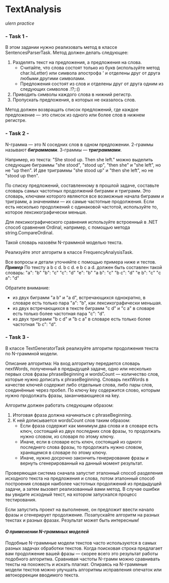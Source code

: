 # TextAnalysis
*ulern practice*

### - Task 1 -
В этом задании нужно реализовать метод в классе SentencesParserTask. Метод должен делать следующее:
1. Разделять текст на предложения, а предложения на слова.
	* Считайте, что слова состоят только из букв (используйте метод char.IsLetter) или символа апострофа ' и отделены друг от друга любыми другими символами.
	* Предложения состоят из слов и отделены друг от друга одним из следующих символов .!?;:()
2. Приводить символы каждого слова в нижний регистр.
3. Пропускать предложения, в которых не оказалось слов.

Метод должен возвращать список предложений, где каждое предложение — это список из одного или более слов в нижнем регистре.

### - Task 2 -
N-грамма — это N соседних слов в одном предложении. 2-граммы называют ***биграммами***. 3-граммы — ***триграммами***.

Например, из текста: "She stood up. Then she left." можно выделить следующие биграммы "she stood", "stood up", "then she" и "she left", но не "up then". 
И две триграммы "she stood up" и "then she left", но не "stood up then".

По списку предложений, составленному в прошлой задаче, составьте словарь самых частотных продолжений биграмм и триграмм. 
Это словарь, ключами которого являются все возможные начала биграмм и триграмм, а значениями — их самые частотные продолжения. 
Если есть несколько продолжений с одинаковой частотой, используйте то, которое лексикографически меньше.

Для лексикографического сравнения используйте встроенный в .NET способ сравнения Ordinal, например, с помощью метода string.CompareOrdinal.

Такой словарь назовём N-граммной моделью текста.

Реализуйте этот алгоритм в классе FrequencyAnalysisTask.

Все вопросы и детали уточняйте с помощью примера ниже и тестов.
***Пример***
По тексту a b c d. b c d. e b c a d. должен быть составлен такой словарь:
"a": "b"
"b": "c"
"c": "d"
"e": "b"
"a b": "c"
"b c": "d"
"e b": "c"
"c a": "d"

Обратите внимание:
- из двух биграмм "a b" и "a d", встречающихся однократно, в словаре есть только пара "a": "b", как лексикографически меньшая.
- из двух встречающихся в тексте биграмм "c d" и "c a" в словаре есть только более частотная пара "c": "d".
- из двух триграмм "b c d" и "b c a" в словаре есть только более частотная "b c": "d".

### - Task 3 -
В классе TextGeneratorTask реализуйте алгоритм продолжения текста по N-граммной модели.

Описание алгоритма:
На вход алгоритму передается словарь nextWords, полученный в предыдущей задаче, одно или несколько первых слов фразы 
phraseBeginning и wordsCount — количество слов, которые нужно дописать к phraseBeginning.
Словарь nextWords в качестве ключей содержит либо отдельные слова, либо пары слов, соединённые через пробел. По ключу key содержится слово, 
которым нужно продолжать фразы, заканчивающиеся на key.

Алгоритм должен работать следующим образом:
1. Итоговая фраза должна начинаться с phraseBeginning.
2. К ней дописывается wordsCount слов таким образом:
	* Если фраза содержит как минимум два слова и в словаре есть ключ, состоящий из двух последних слов фразы, то продолжать нужно словом, из словаря по этому ключу.
	* Иначе, если в словаре есть ключ, состоящий из одного последнего слова фразы, то продолжать нужно словом, хранящемся в словаре по этому ключу.
	* Иначе, нужно досрочно закончить генерирование фразы и вернуть сгенерированный на данный момент результат.

Проверяющая система сначала запустит эталонный способ разделения исходного текста на предложения и слова, потом эталонный способ построения словаря наиболее 
частотных продолжений из предыдущей задачи, а затем вызовет реализованный вами метод. В случае ошибки вы увидите исходный текст, 
на котором запускался процесс тестирования.

Если запустить проект на выполнение, он предложит ввести начало фразы и сгенерирует продолжение. Позапускайте алгоритм на разных текстах и разных фразах. 
Результат может быть интересным!

#### ***О применении N-граммных моделей***
Подобные N-граммные модели текстов часто используются в самых разных задачах обработки текстов. 
Когда поисковая строка предлагает вам продолжение вашей фразы — скорее всего это результат работы подобного алгоритма.
Сравнивая частоты N-грамм можно сравнивать тексты на похожесть и искать плагиат.
Опираясь на N-граммные модели текстов можно улучшать алгоритмы исправления опечаток или автокоррекции вводимого текста.









